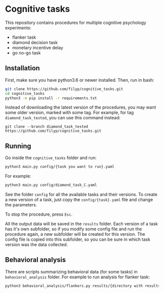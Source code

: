 # Cognitive tasks

This repository contains procedures for multiple cognitive psychology experiments:
- flanker task
- diamond decision task
- monetary incentive delay
- go no-go task

## Installation

First, make sure you have python3.6 or newer installed. Then, run in bash:

```bash
git clone https://github.com/filyp/cognitive_tasks.git
cd cognitive_tasks
python3 -m pip install -r requirements.txt
```

Instead of downloading the latest version of the procedures, you may want some older version, marked with some tag. For example, for tag `diamond_task_tested`, you can use this command instead:
```
git clone --branch diamond_task_tested https://github.com/filyp/cognitive_tasks.git
```

## Running

Go inside the `cognitive_tasks` folder and run:

```bash
python3 main.py config/{task you want to run}.yaml
```

For example:
```bash
python3 main.py config/diamond_task_C.yaml
```

See the folder `config` for all the available tasks and their versions. To create a new version of a task, just copy the `config/{task}.yaml` file and change the parameters.

To stop the procedure, press `Esc`.

All the output data will be saved in the `results` folder. Each version of a task has it's own subfolder, so if you modify some config file and run the procedure again, a new subfolder will be created for this version. The config file is copied into this subfolder, so you can be sure in which task version was the data collected.

## Behavioral analysis

There are scripts summarizing behavioral data (for some tasks) in `behavioral_analysis` folder. For example to run analysis for flanker task:
```bash
python3 behavioral_analysis/flankers.py results/{directory with results from your experiment}
```
